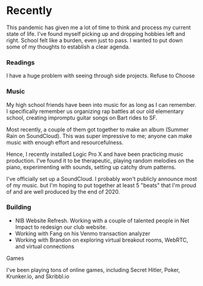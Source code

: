# Recently

This pandemic has given me a lot of time to think and process my current state of life. I've found myself picking up and dropping hobbies left and right. School felt like a burden, even just to pass. I wanted to put down some of my thoughts to establish a clear agenda.

### Readings  

I have a huge problem with seeing through side projects. Refuse to Choose

### Music

My high school friends have been into music for as long as I can remember. I specifically remember us organizing rap battles at our old elementary school, creating impromptu guitar songs on Bart rides to SF.

Most recently, a couple of them got together to make an album (Summer Rain on SoundCloud). This was super impressive to me; anyone can make music with enough effort and resourcefulness.

Hence, I recently installed Logic Pro X and have been practicing music production. I've found it to be therapeutic, playing random melodies on the piano, experimenting with sounds, setting up catchy drum patterns.

I've officially set up a SoundCloud. I probably won't publicly announce most of my music. but I'm hoping to put together at least 5 "beats" that I'm proud of and are well produced by the end of 2020.

### Building

- NIB Website Refresh. Working with a couple of talented people in Net Impact to redesign our club website.
- Working with Fang on his Venmo transaction analyzer
- Working with Brandon on exploring virtual breakout rooms, WebRTC, and virtual connections

Games

I've been playing tons of online games, including Secret Hitler, Poker, Krunker.io, and Skribbl.io



